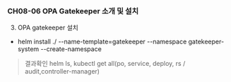 ### CH08-06 OPA Gatekeeper 소개 및  설치
3. OPA gatekeeper 설치
- helm install ./ --name-template=gatekeeper --namespace gatekeeper-system --create-namespace
> 결과확인 helm ls, kubectl get all(po, service, deploy, rs / audit,controller-manager) 